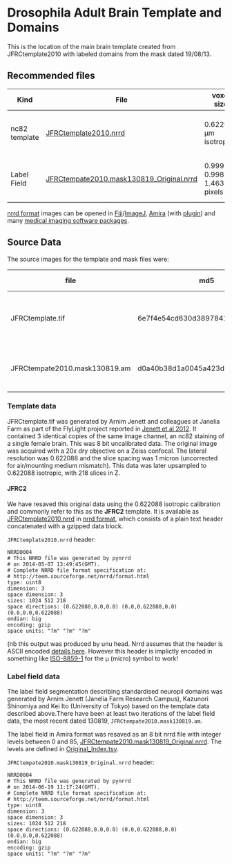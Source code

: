 Drosophila Adult Brain Template and Domains
=====================

This is the location of the main brain template created from JFRCtemplate2010 with labeled domains from the mask dated 19/08/13.

Recommended files
-----------------
| Kind | File | voxel size | dims |
|------|------|------------|------|
| nc82 template | [JFRCtemplate2010.nrrd](../master/template/JFRCtemplate2010.nrrd) | 0.622088 µm isotropic | 1024 x 512 x 218 |
| Label Field | [JFRCtempate2010.mask130819_Original.nrrd](../master/template/JFRCtempate2010.mask130819_Original.nrrd) | 0.999 x 0.998 x 1.463 pixels | 1024 x 512 x 218 |

[nrrd format](teem.sourceforge.net/nrrd) images can be opened in [Fiji](http://fiji.sc/)/[ImageJ](http://imagej.nih.gov/ij/), [Amira](http://www.vsg3d.com/amira)
(with [plugin](https://github.com/jefferis/hxNrrdIO)) and many
[medical imaging software packages](http://www.nitrc.org/search/?type_of_search=group&offset=0&removeterm=&cat=511%3ANrrd&compare=&term%5B%5D=nrrd).

Source Data
-----------
The source images for the template and mask files were:

| file | md5 | voxel size | dims |
|------|-----|------------|------|
| JFRCtemplate.tif | 6e7f4e54cd630d389784132c7108a284 | 1 x 1 x 1 | 3 x 1024 x 512 x 218|
| JFRCtempate2010.mask130819.am | d0a40b38d1a0045a423d947ebf1778d2 | 1 x 1 x 1.47 | 1024 x 512 x 218 |

### Template data
JFRCtemplate.tif was generated by Arnim Jenett and colleagues at Janelia Farm as part of the FlyLight project reported in [Jenett et al 2012](http://dx.doi.org/10.1016/j.celrep.2012.09.011). It contained 3 identical copies of the same image channel, an nc82 staining of a single female brain. This was 8 bit uncalibrated data. The original image was acquired with a 20x dry objective on a Zeiss confocal. The lateral resolution was 0.622088 and the slice spacing was 1 micron (uncorrected for air/mounting medium mismatch). This data was later upsampled to 0.622088 isotropic, with 218 slices in Z.

#### JFRC2
We have resaved this original data using the 0.622088 isotropic calibration and commonly refer to this as the **JFRC2** template. It is available as [JFRCtemplate2010.nrrd](../master/template/JFRCtemplate2010.nrrd) in [nrrd format](teem.sourceforge.net/nrrd), which consists of a plain text header concatenated with a gzipped data block.

`JFRCtemplate2010.nrrd` header:
```
NRRD0004
# This NRRD file was generated by pynrrd
# on 2014-05-07 13:49:45(GMT).
# Complete NRRD file format specification at:
# http://teem.sourceforge.net/nrrd/format.html
type: uint8
dimension: 3
space dimension: 3
sizes: 1024 512 218
space directions: (0.622088,0.0,0.0) (0.0,0.622088,0.0) (0.0,0.0,0.622088)
endian: big
encoding: gzip
space units: "?m" "?m" "?m"
```

(nb this output was produced by unu head. Nrrd assumes that the header is ASCII encoded [details here](http://teem.sourceforge.net/nrrd/format.html#general.2). However this header is implictly encoded in something like [ISO-8859-1](http://en.wikipedia.org/wiki/ISO/IEC_8859-1) for the µ (micro) symbol to work!

### Label field data
The label field segmentation describing standardised neuropil domains was generated by Arnim Jenett (Janelia Farm Research Campus), Kazunori Shinomiya and Kei Ito (University of Tokyo) based on the template data described above.There have been at least two iterations of the label field data, the most recent dated 130819, `JFRCtempate2010.mask130819.am`.

The label field in Amira format was resaved as an 8 bit nrrd file with integer levels between 0 and 85, [JFRCtempate2010.mask130819_Original.nrrd](../master/combinedIndexFiles/JFRCtempate2010.mask130819_Original.nrrd). The levels are defined in [Original_Index.tsv](../master/refData/Original_Index.tsv).

`JFRCtempate2010.mask130819_Original.nrrd` header:
```
NRRD0004
# This NRRD file was generated by pynrrd
# on 2014-06-19 11:17:24(GMT).
# Complete NRRD file format specification at:
# http://teem.sourceforge.net/nrrd/format.html
type: uint8
dimension: 3
space dimension: 3
sizes: 1024 512 218
space directions: (0.622088,0.0,0.0) (0.0,0.622088,0.0) (0.0,0.0,0.622088)
endian: big
encoding: gzip
space units: "?m" "?m" "?m"
```
